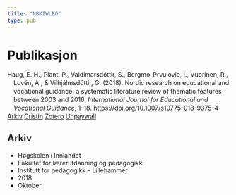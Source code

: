 ```yaml
---
title: "NBKIWLEG"
type: pub
---
```

<h1>Publikasjon</h1>
<article id="csl-bib-container-NBKIWLEG" class="csl-bib-container">
  <div class="csl-bib-body" style="line-height: 1.35; padding-left: 1em; text-indent:-1em;">
  <div class="csl-entry">Haug, E. H., Plant, P., Valdimarsd&#xF3;ttir, S., Bergmo-Prvulovic, I., Vuorinen, R., Lov&#xE9;n, A., &amp; Vilhj&#xE1;lmsd&#xF3;ttir, G. (2018). Nordic research on educational and vocational guidance: a systematic literature review of thematic features between 2003 and 2016. <i>International Journal for Educational and Vocational Guidance</i>, 1&#x2013;18. <a href="https://doi.org/10.1007/s10775-018-9375-4">https://doi.org/10.1007/s10775-018-9375-4</a></div>
</div>
  <div class="csl-bib-buttons">
    <a href="#taxonomy-article-NBKIWLEG" class="csl-bib-button">Arkiv</a>
    <a href alt="Cristin URL" class="csl-bib-button">Cristin</a>
    <a href alt="Zotero URL" class="csl-bib-button">Zotero</a>
    <a href="https://jyx.jyu.fi/bitstream/123456789/65900/1/nordic%20research%20for%20submission2ndrevisionfinal.pdf" class="csl-bib-button">Unpaywall</a>
  </div>
  <div id="csl-bib-meta-container-NBKIWLEG"></div>
</article>
<div id="csl-bib-meta-NBKIWLEG" class="csl-bib-meta">
  <article id="taxonomy-article-NBKIWLEG" class="taxonomy-article">
    <h1>Arkiv</h1>
    <ul>
      <li>Høgskolen i Innlandet</li>
      <li>Fakultet for lærerutdanning og pedagogikk</li>
      <li>Institutt for pedagogikk – Lillehammer</li>
      <li>2018</li>
      <li>Oktober</li>
    </ul>
  </article>
</div>
